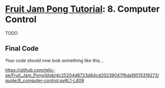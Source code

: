 # [Fruit Jam Pong Tutorial](.#sections): 8. Computer Control

TODO

## Final Code

Your code should now look something like this...

https://github.com/relic-se/Fruit_Jam_Pong/blob/4c25204d8723d64cd20239047f6da19515319273/guide/8_computer-control.py#L1-L409
